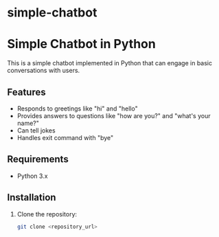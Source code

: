 # simple-chatbot
# Simple Chatbot in Python

This is a simple chatbot implemented in Python that can engage in basic conversations with users.

## Features
- Responds to greetings like "hi" and "hello"
- Provides answers to questions like "how are you?" and "what's your name?"
- Can tell jokes
- Handles exit command with "bye"

## Requirements
- Python 3.x

## Installation
1. Clone the repository:
   ```bash
   git clone <repository_url>
